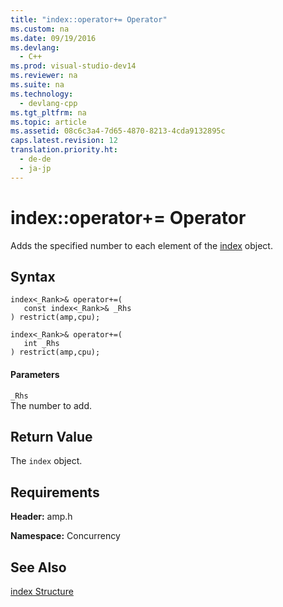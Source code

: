 ```yaml
---
title: "index::operator+= Operator"
ms.custom: na
ms.date: 09/19/2016
ms.devlang: 
  - C++
ms.prod: visual-studio-dev14
ms.reviewer: na
ms.suite: na
ms.technology: 
  - devlang-cpp
ms.tgt_pltfrm: na
ms.topic: article
ms.assetid: 08c6c3a4-7d65-4870-8213-4cda9132895c
caps.latest.revision: 12
translation.priority.ht: 
  - de-de
  - ja-jp
---
```

# index::operator+= Operator
Adds the specified number to each element of the [index](../vs140/index-Class.md) object.  
  
## Syntax  
  
```  
index<_Rank>& operator+=(  
   const index<_Rank>& _Rhs  
) restrict(amp,cpu);  
  
index<_Rank>& operator+=(  
   int _Rhs  
) restrict(amp,cpu);  
```  
  
#### Parameters  
 `_Rhs`  
 The number to add.  
  
## Return Value  
 The `index` object.  
  
## Requirements  
 **Header:** amp.h  
  
 **Namespace:** Concurrency  
  
## See Also  
 [index Structure](../vs140/index-Class.md)
